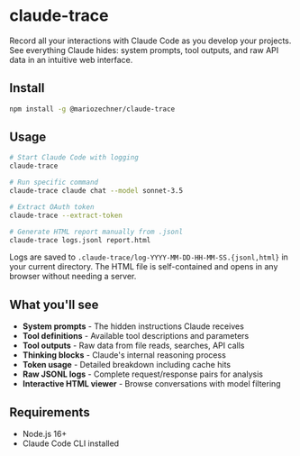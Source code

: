 # claude-trace

Record all your interactions with Claude Code as you develop your projects. See everything Claude hides: system prompts, tool outputs, and raw API data in an intuitive web interface.

## Install

```bash
npm install -g @mariozechner/claude-trace
```

## Usage

```bash
# Start Claude Code with logging
claude-trace

# Run specific command
claude-trace claude chat --model sonnet-3.5

# Extract OAuth token
claude-trace --extract-token

# Generate HTML report manually from .jsonl
claude-trace logs.jsonl report.html
```

Logs are saved to `.claude-trace/log-YYYY-MM-DD-HH-MM-SS.{jsonl,html}` in your current directory. The HTML file is self-contained and opens in any browser without needing a server.

## What you'll see

- **System prompts** - The hidden instructions Claude receives
- **Tool definitions** - Available tool descriptions and parameters
- **Tool outputs** - Raw data from file reads, searches, API calls
- **Thinking blocks** - Claude's internal reasoning process
- **Token usage** - Detailed breakdown including cache hits
- **Raw JSONL logs** - Complete request/response pairs for analysis
- **Interactive HTML viewer** - Browse conversations with model filtering

## Requirements

- Node.js 16+
- Claude Code CLI installed
